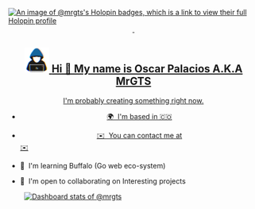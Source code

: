 
[![An image of @mrgts's Holopin badges, which is a link to view their full Holopin profile](https://holopin.me/mrgts)](https://holopin.io/@mrgts)
<a href="https://next.ossinsight.io/widgets/official/compose-user-dashboard-stats?user_id=11093068" target="_blank" style="display: block" align="center">
&nbsp;
## <picture><img src = "https://github.com/mrgts/mrgts/blob/main/img/1.gif" width = 50px></picture> **Hi 👋 My name is Oscar Palacios A.K.A MrGTS**


I'm probably creating something right now.

* 🌍  I'm based in 🇨🇴
* ✉️  You can contact me at [✉️](mailto:oscarfelipe2506@gmail.com)
* 🧠  I'm learning Buffalo (Go web eco-system)
* 🤝  I'm open to collaborating on Interesting projects
  
  &nbsp;
[![Dashboard stats of @mrgts](https://next.ossinsight.io/widgets/official/compose-user-dashboard-stats/thumbnail.png?user_id=11093068&image_size=auto&color_scheme=dark)](https://next.ossinsight.io/widgets/official/compose-user-dashboard-stats?user_id=11093068)



<!---<a href="https://www.twitter.com/Mr_GT5" target="_blank" rel="noreferrer"><img
src="https://img.shields.io/twitter/follow/Mr_GT5?logo=twitter&style=for-the-badge&color=a855f7&labelColor=0f172a"
/></a>-->

<!---### Skills

<p align="left">
<a href="https://go.dev/doc/" target="_blank" rel="noreferrer"><img src="https://raw.githubusercontent.com/danielcranney/readme-generator/main/public/icons/skills/go-colored.svg" width="36" height="36" alt="Go" /></a>
<a href="https://www.python.org/" target="_blank" rel="noreferrer"><img src="https://raw.githubusercontent.com/danielcranney/readme-generator/main/public/icons/skills/python-colored.svg" width="36" height="36" alt="Python" /></a>
<a href="https://developer.mozilla.org/en-US/docs/Web/JavaScript" target="_blank" rel="noreferrer"><img src="https://raw.githubusercontent.com/danielcranney/readme-generator/main/public/icons/skills/javascript-colored.svg" width="36" height="36" alt="JavaScript" /></a>
<a href="https://mui.com/" target="_blank" rel="noreferrer"><img src="https://raw.githubusercontent.com/danielcranney/readme-generator/main/public/icons/skills/materialui-colored.svg" width="36" height="36" alt="Material UI" /></a>
<a href="https://vuejs.org/" target="_blank" rel="noreferrer"><img src="https://raw.githubusercontent.com/danielcranney/readme-generator/main/public/icons/skills/vuejs-colored.svg" width="36" height="36" alt="Vue" /></a>
<a href="https://www.mongodb.com/" target="_blank" rel="noreferrer"><img src="https://raw.githubusercontent.com/danielcranney/readme-generator/main/public/icons/skills/mongodb-colored.svg" width="36" height="36" alt="MongoDB" /></a>
<a href="https://firebase.google.com/" target="_blank" rel="noreferrer"><img src="https://raw.githubusercontent.com/danielcranney/readme-generator/main/public/icons/skills/firebase-colored.svg" width="36" height="36" alt="Firebase" /></a>
</p>
-->

<!---### Socials

<p align="left"> <a href="https://www.github.com/mrgts" target="_blank" rel="noreferrer"><img src="https://raw.githubusercontent.com/danielcranney/readme-generator/main/public/icons/socials/github.svg" width="32" height="32" /></a> 
 <a href="https://www.linkedin.com/in/oscar-p-2a36b790" target="_blank" rel="noreferrer"><img src="https://raw.githubusercontent.com/danielcranney/readme-generator/main/public/icons/socials/linkedin.svg" width="32" height="32" /></a> 
 <a href="http://www.medium.com/MRGTS" target="_blank" rel="noreferrer"><img src="https://raw.githubusercontent.com/danielcranney/readme-generator/main/public/icons/socials/medium.svg" width="32" height="32" /></a> <a href="https://www.twitter.com/Mr_GT5" target="_blank" rel="noreferrer"><img src="https://raw.githubusercontent.com/danielcranney/readme-generator/main/public/icons/socials/twitter.svg" width="32" height="32" /></a></p>-->

<!---### Badges

<b>My GitHub Stats</b>-->
 
<!---<a href="http://www.github.com/mrgts"><img src="https://github-readme-stats.vercel.app/api?username=mrgts&show_icons=true&hide=stars,prs,&count_private=true&title_color=a855f7&text_color=ffffff&icon_color=a855f7&bg_color=0f172a&hide_border=true&show_icons=true" alt="mrgts's GitHub stats" /></a> -->

<!---<a href="http://www.github.com/mrgts"><img src="https://github-readme-streak-stats.herokuapp.com/?user=mrgts&stroke=ffffff&background=0f172a&ring=a855f7&fire=a855f7&currStreakNum=ffffff&currStreakLabel=a855f7&sideNums=ffffff&sideLabels=ffffff&dates=ffffff&hide_border=true" /></a>

<!---<a href="https://github.com/mrgts" align="left"><img src="https://github-readme-stats.vercel.app/api/top-langs/?username=mrgts&langs_count=10&title_color=a855f7&text_color=ffffff&icon_color=a855f7&bg_color=0f172a&hide_border=true&locale=en&custom_title=Top%20%Languages" alt="Top Languages" /></a>-->


<!---<a href="https://app.daily.dev/mrgts"><img src="https://api.daily.dev/devcards/v2/4KeualmHVbyVr3AV4cvuK.png?type=wide&r=csj" width="652" alt="MrGTS's Dev Card"/></a>-->
